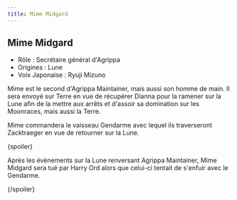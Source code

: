 ```yaml
---
title: Mime Midgard
---
```


Mime Midgard
------------



* Rôle : Secrétaire général d'Agrippa
* Origines : Lune
* Voix Japonaise : Ryuji Mizuno



Mime est le second d'Agrippa Maintainer, mais aussi son homme de main. Il sera envoyé sur Terre en vue de récupérer Dianna pour la ramener sur la Lune afin de la mettre aux arrêts et d'assoir sa domination sur les Moonraces, mais aussi la Terre.   

  

 Mime commandera le vaisseau Gendarme avec lequel ils traverseront Zacktraeger en vue de retourner sur la Lune.   

  

 {spoiler}  

 Après les évènements sur la Lune renversant Agrippa Maintainer, Mime Midgard sera tué par Harry Ord alors que celui-ci tentait de s'enfuir avec le Gendarme.  

 {/spoiler}